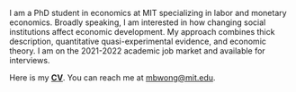 I am a PhD student in economics at MIT specializing in labor and monetary economics. Broadly speaking, I am interested in how changing social institutions affect economic development. My approach combines thick description, quantitative quasi-experimental evidence, and economic theory. I am on the 2021-2022 academic job market and available for interviews. 

Here is my __[CV](http://economics.mit.edu/grad/mbwong/cv)__. You can reach me at [mbwong@mit.edu](mbwong@mit.edu). 
